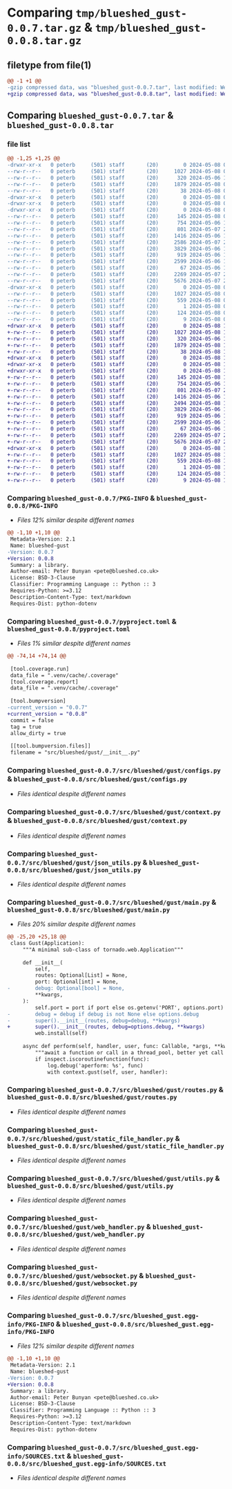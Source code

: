 # Comparing `tmp/blueshed_gust-0.0.7.tar.gz` & `tmp/blueshed_gust-0.0.8.tar.gz`

## filetype from file(1)

```diff
@@ -1 +1 @@
-gzip compressed data, was "blueshed_gust-0.0.7.tar", last modified: Wed May  8 06:51:49 2024, max compression
+gzip compressed data, was "blueshed_gust-0.0.8.tar", last modified: Wed May  8 15:27:30 2024, max compression
```

## Comparing `blueshed_gust-0.0.7.tar` & `blueshed_gust-0.0.8.tar`

### file list

```diff
@@ -1,25 +1,25 @@
-drwxr-xr-x   0 peterb     (501) staff       (20)        0 2024-05-08 06:51:49.874765 blueshed_gust-0.0.7/
--rw-r--r--   0 peterb     (501) staff       (20)     1027 2024-05-08 06:51:49.874573 blueshed_gust-0.0.7/PKG-INFO
--rw-r--r--   0 peterb     (501) staff       (20)      320 2024-05-06 13:29:02.000000 blueshed_gust-0.0.7/README.md
--rw-r--r--   0 peterb     (501) staff       (20)     1879 2024-05-08 06:51:45.000000 blueshed_gust-0.0.7/pyproject.toml
--rw-r--r--   0 peterb     (501) staff       (20)       38 2024-05-08 06:51:49.874800 blueshed_gust-0.0.7/setup.cfg
-drwxr-xr-x   0 peterb     (501) staff       (20)        0 2024-05-08 06:51:49.872048 blueshed_gust-0.0.7/src/
-drwxr-xr-x   0 peterb     (501) staff       (20)        0 2024-05-08 06:51:49.871986 blueshed_gust-0.0.7/src/blueshed/
-drwxr-xr-x   0 peterb     (501) staff       (20)        0 2024-05-08 06:51:49.873405 blueshed_gust-0.0.7/src/blueshed/gust/
--rw-r--r--   0 peterb     (501) staff       (20)      145 2024-05-08 06:51:45.000000 blueshed_gust-0.0.7/src/blueshed/gust/__init__.py
--rw-r--r--   0 peterb     (501) staff       (20)      754 2024-05-06 10:00:21.000000 blueshed_gust-0.0.7/src/blueshed/gust/configs.py
--rw-r--r--   0 peterb     (501) staff       (20)      801 2024-05-07 21:45:19.000000 blueshed_gust-0.0.7/src/blueshed/gust/context.py
--rw-r--r--   0 peterb     (501) staff       (20)     1416 2024-05-06 10:00:21.000000 blueshed_gust-0.0.7/src/blueshed/gust/json_utils.py
--rw-r--r--   0 peterb     (501) staff       (20)     2586 2024-05-07 21:46:56.000000 blueshed_gust-0.0.7/src/blueshed/gust/main.py
--rw-r--r--   0 peterb     (501) staff       (20)     3829 2024-05-06 14:08:50.000000 blueshed_gust-0.0.7/src/blueshed/gust/routes.py
--rw-r--r--   0 peterb     (501) staff       (20)      919 2024-05-06 10:00:21.000000 blueshed_gust-0.0.7/src/blueshed/gust/static_file_handler.py
--rw-r--r--   0 peterb     (501) staff       (20)     2599 2024-05-06 13:33:43.000000 blueshed_gust-0.0.7/src/blueshed/gust/utils.py
--rw-r--r--   0 peterb     (501) staff       (20)       67 2024-05-06 13:33:43.000000 blueshed_gust-0.0.7/src/blueshed/gust/web.py
--rw-r--r--   0 peterb     (501) staff       (20)     2269 2024-05-07 21:46:04.000000 blueshed_gust-0.0.7/src/blueshed/gust/web_handler.py
--rw-r--r--   0 peterb     (501) staff       (20)     5676 2024-05-07 21:46:16.000000 blueshed_gust-0.0.7/src/blueshed/gust/websocket.py
-drwxr-xr-x   0 peterb     (501) staff       (20)        0 2024-05-08 06:51:49.874067 blueshed_gust-0.0.7/src/blueshed_gust.egg-info/
--rw-r--r--   0 peterb     (501) staff       (20)     1027 2024-05-08 06:51:49.000000 blueshed_gust-0.0.7/src/blueshed_gust.egg-info/PKG-INFO
--rw-r--r--   0 peterb     (501) staff       (20)      559 2024-05-08 06:51:49.000000 blueshed_gust-0.0.7/src/blueshed_gust.egg-info/SOURCES.txt
--rw-r--r--   0 peterb     (501) staff       (20)        1 2024-05-08 06:51:49.000000 blueshed_gust-0.0.7/src/blueshed_gust.egg-info/dependency_links.txt
--rw-r--r--   0 peterb     (501) staff       (20)      124 2024-05-08 06:51:49.000000 blueshed_gust-0.0.7/src/blueshed_gust.egg-info/requires.txt
--rw-r--r--   0 peterb     (501) staff       (20)        9 2024-05-08 06:51:49.000000 blueshed_gust-0.0.7/src/blueshed_gust.egg-info/top_level.txt
+drwxr-xr-x   0 peterb     (501) staff       (20)        0 2024-05-08 15:27:30.935524 blueshed_gust-0.0.8/
+-rw-r--r--   0 peterb     (501) staff       (20)     1027 2024-05-08 15:27:30.935353 blueshed_gust-0.0.8/PKG-INFO
+-rw-r--r--   0 peterb     (501) staff       (20)      320 2024-05-06 13:29:02.000000 blueshed_gust-0.0.8/README.md
+-rw-r--r--   0 peterb     (501) staff       (20)     1879 2024-05-08 15:27:27.000000 blueshed_gust-0.0.8/pyproject.toml
+-rw-r--r--   0 peterb     (501) staff       (20)       38 2024-05-08 15:27:30.935562 blueshed_gust-0.0.8/setup.cfg
+drwxr-xr-x   0 peterb     (501) staff       (20)        0 2024-05-08 15:27:30.932225 blueshed_gust-0.0.8/src/
+drwxr-xr-x   0 peterb     (501) staff       (20)        0 2024-05-08 15:27:30.932163 blueshed_gust-0.0.8/src/blueshed/
+drwxr-xr-x   0 peterb     (501) staff       (20)        0 2024-05-08 15:27:30.933956 blueshed_gust-0.0.8/src/blueshed/gust/
+-rw-r--r--   0 peterb     (501) staff       (20)      145 2024-05-08 15:27:27.000000 blueshed_gust-0.0.8/src/blueshed/gust/__init__.py
+-rw-r--r--   0 peterb     (501) staff       (20)      754 2024-05-06 10:00:21.000000 blueshed_gust-0.0.8/src/blueshed/gust/configs.py
+-rw-r--r--   0 peterb     (501) staff       (20)      801 2024-05-07 21:45:19.000000 blueshed_gust-0.0.8/src/blueshed/gust/context.py
+-rw-r--r--   0 peterb     (501) staff       (20)     1416 2024-05-06 10:00:21.000000 blueshed_gust-0.0.8/src/blueshed/gust/json_utils.py
+-rw-r--r--   0 peterb     (501) staff       (20)     2494 2024-05-08 15:26:10.000000 blueshed_gust-0.0.8/src/blueshed/gust/main.py
+-rw-r--r--   0 peterb     (501) staff       (20)     3829 2024-05-06 14:08:50.000000 blueshed_gust-0.0.8/src/blueshed/gust/routes.py
+-rw-r--r--   0 peterb     (501) staff       (20)      919 2024-05-06 10:00:21.000000 blueshed_gust-0.0.8/src/blueshed/gust/static_file_handler.py
+-rw-r--r--   0 peterb     (501) staff       (20)     2599 2024-05-06 13:33:43.000000 blueshed_gust-0.0.8/src/blueshed/gust/utils.py
+-rw-r--r--   0 peterb     (501) staff       (20)       67 2024-05-06 13:33:43.000000 blueshed_gust-0.0.8/src/blueshed/gust/web.py
+-rw-r--r--   0 peterb     (501) staff       (20)     2269 2024-05-07 21:46:04.000000 blueshed_gust-0.0.8/src/blueshed/gust/web_handler.py
+-rw-r--r--   0 peterb     (501) staff       (20)     5676 2024-05-07 21:46:16.000000 blueshed_gust-0.0.8/src/blueshed/gust/websocket.py
+drwxr-xr-x   0 peterb     (501) staff       (20)        0 2024-05-08 15:27:30.934847 blueshed_gust-0.0.8/src/blueshed_gust.egg-info/
+-rw-r--r--   0 peterb     (501) staff       (20)     1027 2024-05-08 15:27:30.000000 blueshed_gust-0.0.8/src/blueshed_gust.egg-info/PKG-INFO
+-rw-r--r--   0 peterb     (501) staff       (20)      559 2024-05-08 15:27:30.000000 blueshed_gust-0.0.8/src/blueshed_gust.egg-info/SOURCES.txt
+-rw-r--r--   0 peterb     (501) staff       (20)        1 2024-05-08 15:27:30.000000 blueshed_gust-0.0.8/src/blueshed_gust.egg-info/dependency_links.txt
+-rw-r--r--   0 peterb     (501) staff       (20)      124 2024-05-08 15:27:30.000000 blueshed_gust-0.0.8/src/blueshed_gust.egg-info/requires.txt
+-rw-r--r--   0 peterb     (501) staff       (20)        9 2024-05-08 15:27:30.000000 blueshed_gust-0.0.8/src/blueshed_gust.egg-info/top_level.txt
```

### Comparing `blueshed_gust-0.0.7/PKG-INFO` & `blueshed_gust-0.0.8/PKG-INFO`

 * *Files 12% similar despite different names*

```diff
@@ -1,10 +1,10 @@
 Metadata-Version: 2.1
 Name: blueshed-gust
-Version: 0.0.7
+Version: 0.0.8
 Summary: a library.
 Author-email: Peter Bunyan <pete@blueshed.co.uk>
 License: BSD-3-Clause
 Classifier: Programming Language :: Python :: 3
 Requires-Python: >=3.12
 Description-Content-Type: text/markdown
 Requires-Dist: python-dotenv
```

### Comparing `blueshed_gust-0.0.7/pyproject.toml` & `blueshed_gust-0.0.8/pyproject.toml`

 * *Files 1% similar despite different names*

```diff
@@ -74,14 +74,14 @@
 
 [tool.coverage.run]
 data_file = ".venv/cache/.coverage"
 [tool.coverage.report]
 data_file = ".venv/cache/.coverage"
 
 [tool.bumpversion]
-current_version = "0.0.7"
+current_version = "0.0.8"
 commit = false
 tag = true
 allow_dirty = true
 
 [[tool.bumpversion.files]]
 filename = "src/blueshed/gust/__init__.py"
```

### Comparing `blueshed_gust-0.0.7/src/blueshed/gust/configs.py` & `blueshed_gust-0.0.8/src/blueshed/gust/configs.py`

 * *Files identical despite different names*

### Comparing `blueshed_gust-0.0.7/src/blueshed/gust/context.py` & `blueshed_gust-0.0.8/src/blueshed/gust/context.py`

 * *Files identical despite different names*

### Comparing `blueshed_gust-0.0.7/src/blueshed/gust/json_utils.py` & `blueshed_gust-0.0.8/src/blueshed/gust/json_utils.py`

 * *Files identical despite different names*

### Comparing `blueshed_gust-0.0.7/src/blueshed/gust/main.py` & `blueshed_gust-0.0.8/src/blueshed/gust/main.py`

 * *Files 20% similar despite different names*

```diff
@@ -25,20 +25,18 @@
 class Gust(Application):
     """A minimal sub-class of tornado.web.Application"""
 
     def __init__(
         self,
         routes: Optional[List] = None,
         port: Optional[int] = None,
-        debug: Optional[bool] = None,
         **kwargs,
     ):
         self.port = port if port else os.getenv('PORT', options.port)
-        debug = debug if debug is not None else options.debug
-        super().__init__(routes, debug=debug, **kwargs)
+        super().__init__(routes, debug=options.debug, **kwargs)
         web.install(self)
 
     async def perform(self, handler, user, func: Callable, *args, **kwargs) -> Any:
         """await a function or call in a thread_pool, better yet call redis"""
         if inspect.iscoroutinefunction(func):
             log.debug('aperform: %s', func)
             with context.gust(self, user, handler):
```

### Comparing `blueshed_gust-0.0.7/src/blueshed/gust/routes.py` & `blueshed_gust-0.0.8/src/blueshed/gust/routes.py`

 * *Files identical despite different names*

### Comparing `blueshed_gust-0.0.7/src/blueshed/gust/static_file_handler.py` & `blueshed_gust-0.0.8/src/blueshed/gust/static_file_handler.py`

 * *Files identical despite different names*

### Comparing `blueshed_gust-0.0.7/src/blueshed/gust/utils.py` & `blueshed_gust-0.0.8/src/blueshed/gust/utils.py`

 * *Files identical despite different names*

### Comparing `blueshed_gust-0.0.7/src/blueshed/gust/web_handler.py` & `blueshed_gust-0.0.8/src/blueshed/gust/web_handler.py`

 * *Files identical despite different names*

### Comparing `blueshed_gust-0.0.7/src/blueshed/gust/websocket.py` & `blueshed_gust-0.0.8/src/blueshed/gust/websocket.py`

 * *Files identical despite different names*

### Comparing `blueshed_gust-0.0.7/src/blueshed_gust.egg-info/PKG-INFO` & `blueshed_gust-0.0.8/src/blueshed_gust.egg-info/PKG-INFO`

 * *Files 12% similar despite different names*

```diff
@@ -1,10 +1,10 @@
 Metadata-Version: 2.1
 Name: blueshed-gust
-Version: 0.0.7
+Version: 0.0.8
 Summary: a library.
 Author-email: Peter Bunyan <pete@blueshed.co.uk>
 License: BSD-3-Clause
 Classifier: Programming Language :: Python :: 3
 Requires-Python: >=3.12
 Description-Content-Type: text/markdown
 Requires-Dist: python-dotenv
```

### Comparing `blueshed_gust-0.0.7/src/blueshed_gust.egg-info/SOURCES.txt` & `blueshed_gust-0.0.8/src/blueshed_gust.egg-info/SOURCES.txt`

 * *Files identical despite different names*

